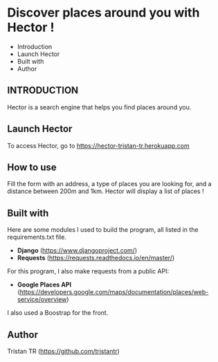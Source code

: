 # Discover places around you with Hector !

 * Introduction
 * Launch Hector
 * Built with
 * Author

## INTRODUCTION

Hector is a search engine that helps you find places around you.


## Launch Hector

To access Hector, go to https://hector-tristan-tr.herokuapp.com

## How to use 

Fill the form with an address, a type of places you are looking for, and a distance between 200m and 1km. Hector will display a list of places ! 

## Built with

Here are some modules I used to build the program, all listed in the requirements.txt file.

 * __Django__ (https://www.djangoproject.com/)
 * __Requests__ (https://requests.readthedocs.io/en/master/)

 For this program, I also make requests from a public API:
 * __Google Places API__ (https://developers.google.com/maps/documentation/places/web-service/overview)

I also used a Boostrap for the front.


## Author

Tristan TR (https://github.com/tristantr)
